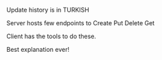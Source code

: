 Update history is in TURKISH

Server hosts few endpoints to Create Put Delete Get

Client has the tools to do these.


Best explanation ever!
